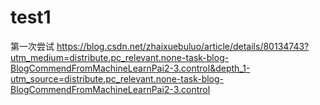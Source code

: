 # test1
第一次尝试
https://blog.csdn.net/zhaixuebuluo/article/details/80134743?utm_medium=distribute.pc_relevant.none-task-blog-BlogCommendFromMachineLearnPai2-3.control&depth_1-utm_source=distribute.pc_relevant.none-task-blog-BlogCommendFromMachineLearnPai2-3.control

